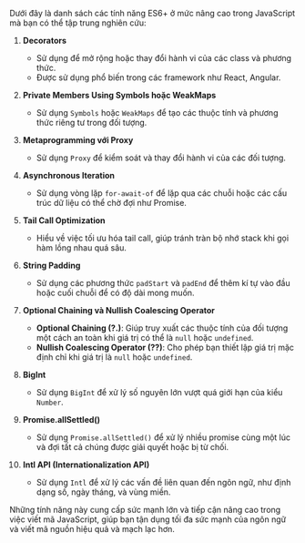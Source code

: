 Dưới đây là danh sách các tính năng ES6+ ở mức nâng cao trong JavaScript mà bạn có thể tập trung nghiên cứu:

1. **Decorators**

   - Sử dụng để mở rộng hoặc thay đổi hành vi của các class và phương thức.
   - Được sử dụng phổ biến trong các framework như React, Angular.

2. **Private Members Using Symbols hoặc WeakMaps**

   - Sử dụng `Symbols` hoặc `WeakMaps` để tạo các thuộc tính và phương thức riêng tư trong đối tượng.

3. **Metaprogramming với Proxy**

   - Sử dụng `Proxy` để kiểm soát và thay đổi hành vi của các đối tượng.

4. **Asynchronous Iteration**

   - Sử dụng vòng lặp `for-await-of` để lặp qua các chuỗi hoặc các cấu trúc dữ liệu có thể chờ đợi như Promise.

5. **Tail Call Optimization**

   - Hiểu về việc tối ưu hóa tail call, giúp tránh tràn bộ nhớ stack khi gọi hàm lồng nhau quá sâu.

6. **String Padding**

   - Sử dụng các phương thức `padStart` và `padEnd` để thêm kí tự vào đầu hoặc cuối chuỗi để có độ dài mong muốn.

7. **Optional Chaining và Nullish Coalescing Operator**

   - **Optional Chaining (?.)**: Giúp truy xuất các thuộc tính của đối tượng một cách an toàn khi giá trị có thể là `null` hoặc `undefined`.
   - **Nullish Coalescing Operator (??)**: Cho phép bạn thiết lập giá trị mặc định chỉ khi giá trị là `null` hoặc `undefined`.

8. **BigInt**

   - Sử dụng `BigInt` để xử lý số nguyên lớn vượt quá giới hạn của kiểu `Number`.

9. **Promise.allSettled()**

   - Sử dụng `Promise.allSettled()` để xử lý nhiều promise cùng một lúc và đợi tất cả chúng được giải quyết hoặc bị từ chối.

10. **Intl API (Internationalization API)**
    - Sử dụng `Intl` để xử lý các vấn đề liên quan đến ngôn ngữ, như định dạng số, ngày tháng, và vùng miền.

Những tính năng này cung cấp sức mạnh lớn và tiếp cận nâng cao trong việc viết mã JavaScript, giúp bạn tận dụng tối đa sức mạnh của ngôn ngữ và viết mã nguồn hiệu quả và mạch lạc hơn.
